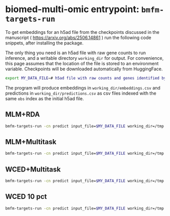 # biomed-multi-omic entrypoint: `bmfm-targets-run`

To get embeddings for an h5ad file from the checkpoints discussed in the manuscript ( <https://arxiv.org/abs/2506.14861> ) run the following code snippets, after installing the package.

The only thing you need is an h5ad file with raw gene counts to run inference, and a writable directory `working_dir` for output. For convenience, this page assumes that the location of the file is stored to an environment variable. Checkpoints will be downloaded automatically from HuggingFace.

```bash
export MY_DATA_FILE=# h5ad file with raw counts and genes identified by gene symbol
```

The program will produce embeddings in `working_dir/embeddings.csv` and predictions in `working_dir/predictions.csv` as csv files indexed with the same `obs` index as the initial h5ad file.

## MLM+RDA

```bash
bmfm-targets-run -cn predict input_file=$MY_DATA_FILE working_dir=/tmp data_module.collation_strategy=language_modeling ++data_module.rda_transform=auto_align data_module.log_normalize_transform=false data_module.max_length=4096 checkpoint=ibm-research/biomed.rna.bert.110m.mlm.rda.v1
```

## MLM+Multitask

```bash
bmfm-targets-run -cn predict input_file=$MY_DATA_FILE working_dir=/tmp data_module.max_length=4096 checkpoint=ibm-research/biomed.rna.bert.110m.mlm.multitask.v1
```

## WCED+Multitask

```bash
bmfm-targets-run -cn predict input_file=$MY_DATA_FILE working_dir=/tmp checkpoint=ibm-research/biomed.rna.bert.110m.wced.multitask.v1
```

## WCED 10 pct

```bash
bmfm-targets-run -cn predict input_file=$MY_DATA_FILE working_dir=/tmp data_module.collation_strategy=language_modeling checkpoint=ibm-research/biomed.rna.bert.110m.wced.v1
```
